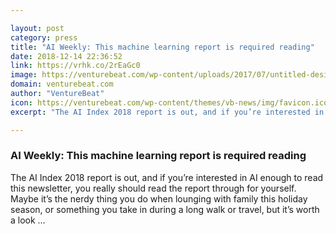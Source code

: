 ```yaml
---

layout: post
category: press
title: "AI Weekly: This machine learning report is required reading"
date: 2018-12-14 22:36:52
link: https://vrhk.co/2rEaGc0
image: https://venturebeat.com/wp-content/uploads/2017/07/untitled-design16.jpg?fit=1200%2C850&strip=all
domain: venturebeat.com
author: "VentureBeat"
icon: https://venturebeat.com/wp-content/themes/vb-news/img/favicon.ico
excerpt: "The AI Index 2018 report is out, and if you’re interested in AI enough to read this newsletter, you really should read the report through for yourself. Maybe it’s the nerdy thing you do when lounging with family this holiday season, or something you take in during a long walk or travel, but it’s worth a look …"

---
```


### AI Weekly: This machine learning report is required reading

The AI Index 2018 report is out, and if you’re interested in AI enough to read this newsletter, you really should read the report through for yourself. Maybe it’s the nerdy thing you do when lounging with family this holiday season, or something you take in during a long walk or travel, but it’s worth a look …